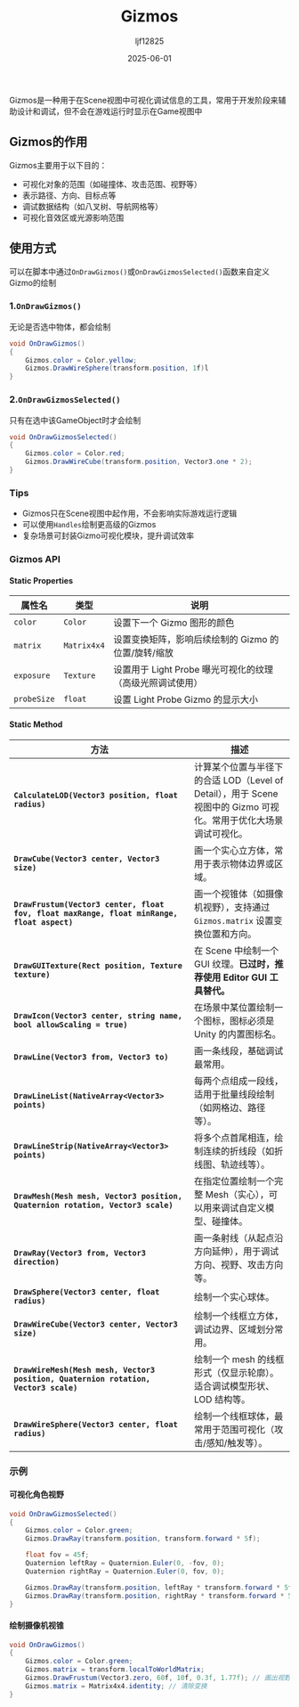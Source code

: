 ﻿---
title: "Gizmos"
date: 2025-06-01
categories: [Note]
tags: [Unity, Unity System]
author: "ljf12825"
summary: Introduction and usage examples of Gizmos
---
Gizmos是一种用于在Scene视图中可视化调试信息的工具，常用于开发阶段来辅助设计和调试，但不会在游戏运行时显示在Game视图中

## Gizmos的作用
Gizmos主要用于以下目的：
- 可视化对象的范围（如碰撞体、攻击范围、视野等）
- 表示路径、方向、目标点等
- 调试数据结构（如八叉树、导航网格等）
- 可视化音效区或光源影响范围

## 使用方式
可以在脚本中通过`OnDrawGizmos()`或`OnDrawGizmosSelected()`函数来自定义Gizmo的绘制

### 1.`OnDrawGizmos()`
无论是否选中物体，都会绘制
```cs
void OnDrawGizmos()
{
    Gizmos.color = Color.yellow;
    Gizmos.DrawWireSphere(transform.position, 1f)l
}
```

### 2.`OnDrawGizmosSelected()`
只有在选中该GameObject时才会绘制
```cs
void OnDrawGizmosSelected()
{
    Gizmos.color = Color.red;
    Gizmos.DrawWireCube(transform.position, Vector3.one * 2);
}
```

### Tips
- Gizmos只在Scene视图中起作用，不会影响实际游戏运行逻辑
- 可以使用`Handles`绘制更高级的Gizmos
- 复杂场景可封装Gizmo可视化模块，提升调试效率

### Gizmos API
#### Static Properties

| 属性名         | 类型          | 说明                                  |
| ----------- | ----------- | ----------------------------------- |
| `color`     | `Color`     | 设置下一个 Gizmo 图形的颜色                   |
| `matrix`    | `Matrix4x4` | 设置变换矩阵，影响后续绘制的 Gizmo 的位置/旋转/缩放      |
| `exposure`  | `Texture`   | 设置用于 Light Probe 曝光可视化的纹理（高级光照调试使用） |
| `probeSize` | `float`     | 设置 Light Probe Gizmo 的显示大小          |

#### Static Method

| 方法                                                                                         | 描述                                                                        |
| ------------------------------------------------------------------------------------------ | ------------------------------------------------------------------------- |
| **`CalculateLOD(Vector3 position, float radius)`**                                         | 计算某个位置与半径下的合适 LOD（Level of Detail），用于 Scene 视图中的 Gizmo 可视化。常用于优化大场景调试可视化。 |
| **`DrawCube(Vector3 center, Vector3 size)`**                                               | 画一个实心立方体，常用于表示物体边界或区域。                                                    |
| **`DrawFrustum(Vector3 center, float fov, float maxRange, float minRange, float aspect)`** | 画一个视锥体（如摄像机视野），支持通过 `Gizmos.matrix` 设置变换位置和方向。                            |
| **`DrawGUITexture(Rect position, Texture texture)`**                                       | 在 Scene 中绘制一个 GUI 纹理。**已过时，推荐使用 Editor GUI 工具替代。**                        |
| **`DrawIcon(Vector3 center, string name, bool allowScaling = true)`**                      | 在场景中某位置绘制一个图标，图标必须是 Unity 的内置图标名。                                         |
| **`DrawLine(Vector3 from, Vector3 to)`**                                                   | 画一条线段，基础调试最常用。                                                            |
| **`DrawLineList(NativeArray<Vector3> points)`**                                            | 每两个点组成一段线，适用于批量线段绘制（如网格边、路径等）。                                            |
| **`DrawLineStrip(NativeArray<Vector3> points)`**                                           | 将多个点首尾相连，绘制连续的折线段（如折线图、轨迹线等）。                                             |
| **`DrawMesh(Mesh mesh, Vector3 position, Quaternion rotation, Vector3 scale)`**            | 在指定位置绘制一个完整 Mesh（实心），可以用来调试自定义模型、碰撞体。                                     |
| **`DrawRay(Vector3 from, Vector3 direction)`**                                             | 画一条射线（从起点沿方向延伸），用于调试方向、视野、攻击方向等。                                          |
| **`DrawSphere(Vector3 center, float radius)`**                                             | 绘制一个实心球体。                                                                 |
| **`DrawWireCube(Vector3 center, Vector3 size)`**                                           | 绘制一个线框立方体，调试边界、区域划分常用。                                                    |
| **`DrawWireMesh(Mesh mesh, Vector3 position, Quaternion rotation, Vector3 scale)`**        | 绘制一个 mesh 的线框形式（仅显示轮廓）。适合调试模型形状、LOD 结构等。                                  |
| **`DrawWireSphere(Vector3 center, float radius)`**                                         | 绘制一个线框球体，最常用于范围可视化（攻击/感知/触发等）。                                            |

### 示例
#### 可视化角色视野

```cs
void OnDrawGizmosSelected()
{
    Gizmos.color = Color.green;
    Gizmos.DrawRay(transform.position, transform.forward * 5f);

    float fov = 45f;
    Quaternion leftRay = Quaternion.Euler(0, -fov, 0);
    Quaternion rightRay = Quaternion.Euler(0, fov, 0);

    Gizmos.DrawRay(transform.position, leftRay * transform.forward * 5f);
    Gizmos.DrawRay(transform.position, rightRay * transform.forward * 5f);
}
```

#### 绘制摄像机视锥
```cs
void OnDrawGizmos()
{
    Gizmos.color = Color.green;
    Gizmos.matrix = transform.localToWorldMatrix;
    Gizmos.DrawFrustum(Vector3.zero, 60f, 10f, 0.3f, 1.77f); // 画出视野锥体
    Gizmos.matrix = Matrix4x4.identity; // 清除变换
}
```
